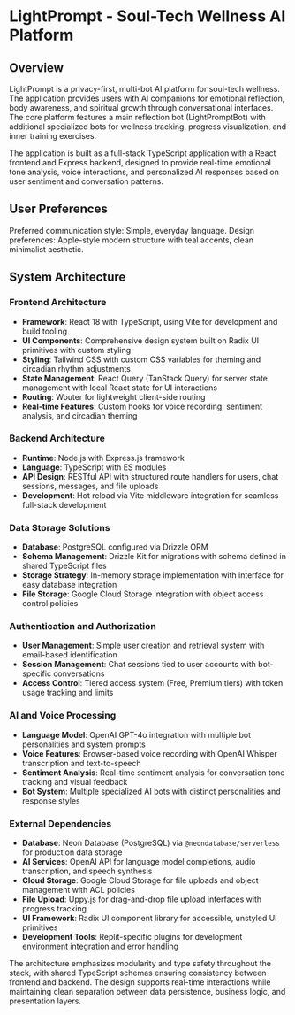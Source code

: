 # LightPrompt - Soul-Tech Wellness AI Platform

## Overview

LightPrompt is a privacy-first, multi-bot AI platform for soul-tech wellness. The application provides users with AI companions for emotional reflection, body awareness, and spiritual growth through conversational interfaces. The core platform features a main reflection bot (LightPromptBot) with additional specialized bots for wellness tracking, progress visualization, and inner training exercises.

The application is built as a full-stack TypeScript application with a React frontend and Express backend, designed to provide real-time emotional tone analysis, voice interactions, and personalized AI responses based on user sentiment and conversation patterns.

## User Preferences

Preferred communication style: Simple, everyday language.
Design preferences: Apple-style modern structure with teal accents, clean minimalist aesthetic.

## System Architecture

### Frontend Architecture
- **Framework**: React 18 with TypeScript, using Vite for development and build tooling
- **UI Components**: Comprehensive design system built on Radix UI primitives with custom styling
- **Styling**: Tailwind CSS with custom CSS variables for theming and circadian rhythm adjustments
- **State Management**: React Query (TanStack Query) for server state management with local React state for UI interactions
- **Routing**: Wouter for lightweight client-side routing
- **Real-time Features**: Custom hooks for voice recording, sentiment analysis, and circadian theming

### Backend Architecture  
- **Runtime**: Node.js with Express.js framework
- **Language**: TypeScript with ES modules
- **API Design**: RESTful API with structured route handlers for users, chat sessions, messages, and file uploads
- **Development**: Hot reload via Vite middleware integration for seamless full-stack development

### Data Storage Solutions
- **Database**: PostgreSQL configured via Drizzle ORM
- **Schema Management**: Drizzle Kit for migrations with schema defined in shared TypeScript files
- **Storage Strategy**: In-memory storage implementation with interface for easy database integration
- **File Storage**: Google Cloud Storage integration with object access control policies

### Authentication and Authorization
- **User Management**: Simple user creation and retrieval system with email-based identification
- **Session Management**: Chat sessions tied to user accounts with bot-specific conversations
- **Access Control**: Tiered access system (Free, Premium tiers) with token usage tracking and limits

### AI and Voice Processing
- **Language Model**: OpenAI GPT-4o integration with multiple bot personalities and system prompts
- **Voice Features**: Browser-based voice recording with OpenAI Whisper transcription and text-to-speech
- **Sentiment Analysis**: Real-time sentiment analysis for conversation tone tracking and visual feedback
- **Bot System**: Multiple specialized AI bots with distinct personalities and response styles

### External Dependencies

- **Database**: Neon Database (PostgreSQL) via `@neondatabase/serverless` for production data storage
- **AI Services**: OpenAI API for language model completions, audio transcription, and speech synthesis
- **Cloud Storage**: Google Cloud Storage for file uploads and object management with ACL policies
- **File Upload**: Uppy.js for drag-and-drop file upload interfaces with progress tracking
- **UI Framework**: Radix UI component library for accessible, unstyled UI primitives
- **Development Tools**: Replit-specific plugins for development environment integration and error handling

The architecture emphasizes modularity and type safety throughout the stack, with shared TypeScript schemas ensuring consistency between frontend and backend. The design supports real-time interactions while maintaining clean separation between data persistence, business logic, and presentation layers.